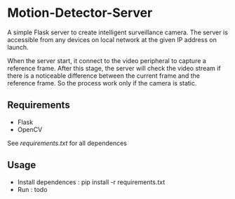 # Motion-Detector-Server

A simple Flask server to create intelligent surveillance camera.
The server is accessible from any devices on local network at the given IP address on launch.

When the server start, it connect to the video peripheral to capture a reference frame.
After this stage, the server will check the video stream if there is a noticeable difference between the current frame and the reference frame.
So the process work only if the camera is static.

## Requirements

* Flask
* OpenCV

See *requirements.txt* for all dependences

## Usage

* Install dependences : pip install -r requirements.txt
* Run : todo
